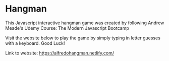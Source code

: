 # Hangman
This Javascript interactive hangman game was created by following Andrew Meade's Udemy Course: The Modern Javascript Bootcamp

Visit the website below to play the game by simply typing in letter guesses with a keyboard. 
Good Luck!

Link to website: https://alfredohangman.netlify.com/
